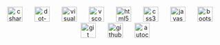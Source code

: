 <br clear="both">

<div align="center">
  <img src="https://skillicons.dev/icons?i=cs" height="35" alt="csharp logo"  />
  <img width="20" />
  <img src="https://skillicons.dev/icons?i=dotnet" height="35" alt="dot-net logo"  />
  <img width="20" />
  <img src="https://skillicons.dev/icons?i=visualstudio" height="35" alt="visualstudio logo"  />
  <img width="20" />
  <img src="https://skillicons.dev/icons?i=vscode" height="35" alt="vscode logo"  />
  <img width="20" />
  <img src="https://skillicons.dev/icons?i=html" height="35" alt="html5 logo"  />
  <img width="20" />
  <img src="https://skillicons.dev/icons?i=css" height="35" alt="css3 logo"  />
  <img width="20" />
  <img src="https://skillicons.dev/icons?i=js" height="35" alt="javascript logo"  />
  <img width="20" />
  <img src="https://skillicons.dev/icons?i=bootstrap" height="35" alt="bootstrap logo"  />
  <img width="20" />
  <img src="https://skillicons.dev/icons?i=git" height="35" alt="git logo"  />
  <img width="20" />
  <img src="https://skillicons.dev/icons?i=github" height="35" alt="github logo"  />
  <img width="20" />
  <img src="https://skillicons.dev/icons?i=autocad" height="35" alt="autocad logo"  />
</div>
